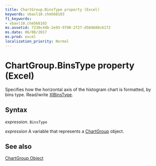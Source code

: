 ```yaml
---
title: ChartGroup.BinsType property (Excel)
keywords: vbaxl10.chm568103
f1_keywords:
- vbaxl10.chm568103
ms.assetid: 7230c44b-2e93-9790-2f27-d584688c6172
ms.date: 06/08/2017
ms.prod: excel
localization_priority: Normal
---
```



# ChartGroup.BinsType property (Excel)

Specifies how the horizontal axis of the histogram chart is formatted, by bins type. Read/write [XlBinsType](Excel.xlbinstype.md).


## Syntax

_expression_. `BinsType`

_expression_ A variable that represents a [ChartGroup](Excel.ChartGroup-graph-object.md) object.


## See also


[ChartGroup Object](Excel.ChartGroup(object).md)

